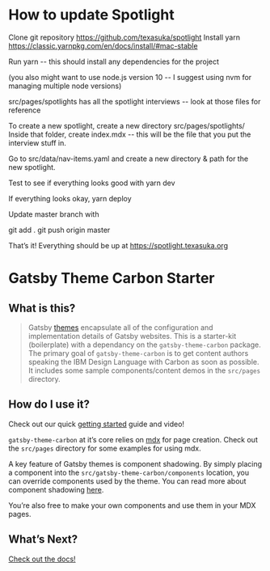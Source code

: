 # How to update Spotlight

Clone git repository https://github.com/texasuka/spotlight 
Install yarn https://classic.yarnpkg.com/en/docs/install/#mac-stable

Run yarn  -- this should install any dependencies for the project

(you also might want to use node.js version 10 -- I suggest using nvm for managing multiple node versions)


src/pages/spotlights has all the spotlight interviews -- look at those files for reference

To create a new spotlight, create a new directory src/pages/spotlights/<new spotlight>
Inside that folder, create index.mdx -- this will be the file that you put the interview stuff in.

Go to src/data/nav-items.yaml and create a new directory & path for the new spotlight.

Test to see if everything looks good with yarn dev 

If everything looks okay, yarn deploy

Update master branch with

git add .
git push origin master

That’s it! Everything should be up at https://spotlight.texasuka.org 


# Gatsby Theme Carbon Starter

## What is this?

> Gatsby [themes](https://www.gatsbyjs.org/docs/themes/) encapsulate all of the
> configuration and implementation details of Gatsby websites. This is a
> starter-kit (boilerplate) with a dependancy on the `gatsby-theme-carbon`
> package. The primary goal of `gatsby-theme-carbon` is to get content authors
> speaking the IBM Design Language with Carbon as soon as possible. It includes
> some sample components/content demos in the `src/pages` directory.

## How do I use it?

Check out our quick
[getting started](https://gatsby-theme-carbon.now.sh/getting-started) guide and
video!

`gatsby-theme-carbon` at it’s core relies on [mdx](https://mdxjs.com/) for page
creation. Check out the `src/pages` directory for some examples for using mdx.

A key feature of Gatsby themes is component shadowing. By simply placing a
component into the `src/gatsby-theme-carbon/components` location, you can
override components used by the theme. You can read more about component
shadowing
[here](https://www.gatsbyjs.org/docs/themes/api-reference#component-shadowing).

You’re also free to make your own components and use them in your MDX pages.

## What’s Next?

[Check out the docs!](https://gatsby-theme-carbon.now.sh)
